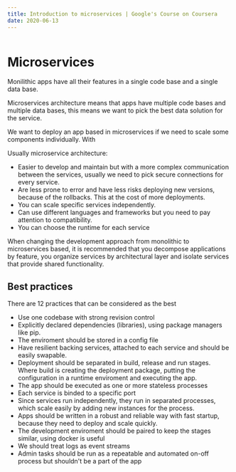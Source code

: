 ```yaml
---
title: Introduction to microservices | Google's Course on Coursera
date: 2020-06-13
---
```

```toc
```
# Microservices

Monilithic apps have all their features in a single code base and a single data base.

Microservices architecture means that apps have multiple code bases and multiple data bases, this means we want to pick the best data solution for the service.

We want to deploy an app based in microservices if we need to scale some components individually. 
With 

Usually microservice architecture:

- Easier to develop and maintain but with a more complex communication between the services, usually we need to pick secure connections for every service.
- Are less prone to error and have less risks deploying new versions, because of the rollbacks. This at the cost of more deployments.
- You can scale specific services independently. 
- Can use different languages and frameworks but you need to pay attention to compatibility.
- You can choose the runtime for each service

When changing the development approach from monolithic to microservices based, it is recommended that you decompose applications by feature, you organize services by architectural layer and isolate services that provide shared functionality.


## Best practices
There are 12 practices that can be considered as the best

- Use one codebase with strong revision control
- Explicitly declared dependencies (libraries), using package managers like pip. 
- The enviroment should be stored in a config file
- Have resilient backing services, attached to each service and should be easily swapable.
- Deployment should be separated in build, release and run stages. Where build is creating the deployment package, putting the configuration in a runtime enviroment and executing the app.
- The app should be executed as one or more stateless processes 
- Each service is binded to a specific port
- Since services run independently, they run in separated processes, which scale easily by adding new instances for the process.
- Apps should be written in a robust and reliable way with fast startup, because they need to deploy and scale quickly.
- The development enviroment should be paired to keep the stages similar, using docker is useful
- We should treat logs as event streams 
- Admin tasks should be run as a repeatable and automated on-off process but shouldn't be a part of the app